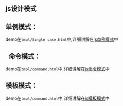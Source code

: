 js设计模式
--


单例模式：
-

  demo在`tmpl/Single case.html`中,详细讲解在[js单例模式](http://blog.csdn.net/sysuzhyupeng/article/details/68953103)中
  
  
命令模式：
-
  demo在`tmpl/command.html`中,详细讲解在[js命令模式](http://blog.csdn.net/sysuzhyupeng/article/details/70224146)中
  

模板模式：
-
  demo在`tmpl/command.html`中,详细讲解在[js模板模式](http://blog.csdn.net/sysuzhyupeng/article/details/70226944)中


